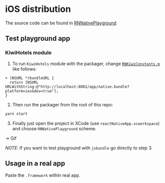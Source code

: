 # iOS distribution

The source code can be found in [RNNativePlayground](https://github.com/kiwicom/mobile/tree/master/ios/RNNativePlayground)

## Test playground app

### KiwiHotels module

1. To run `KiwiHotels` module with the packager, change [`RNKiwiConstants.m`](https://github.com/kiwicom/mobile/blob/master/ios/RNKiwiMobile/RNKiwiConstants.m) like follows:

```objc
+ (NSURL *)bundleURL {
  return [NSURL URLWithString:@"http://localhost:8081/app/native.bundle?platform=ios&dev=true"];
}
```

2. Then run the packager from the root of this repo:

```bash
yarn start
```

3. Finally just open the project in XCode (use `reactNativeApp.xcworkspace`) and choose `RNNativePlayground` scheme.

-> Gif

_NOTE_: If you want to test playground with `jsbundle` go directly to step 3.

## Usage in a real app

Paste the `.framework` within real app.

